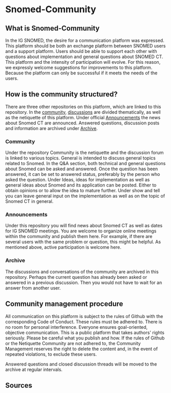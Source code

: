 # Snomed-Community
## What is Snomed-Community

In the IG SNOMED, the desire for a communication platform was expressed. This platform should be both an exchange platform between SNOMED users and a support platform. Users should be able to support each other with questions about implementation and general questions about SNOMED CT. This platform and the intensity of participation will evolve. For this reason, we expressly welcome suggestions for improvements to this platform. Because the platform can only be successful if it meets the needs of the users.

## How is the community structured?
There are three other repositories on this platform, which are linked to this repository. In the [community](), [discussions]() are divided thematically, as well as the netiquette of this platform. Under official [Announcements]() the news about Snomed CT are announced. Answered questions, discussion posts and information are archived under [Archive]().

### Community
Under the repository Community is the netiquette and the discussion forum is linked to various topics. General is intended to discuss general topics related to Snomed. In the Q&A section, both technical and general questions about Snomed can be asked and answered. Once the question has been answered, it can be set to answered status, preferably by the person who asked the question. Under Ideas, ideas for implementation as well as general ideas about Snomed and its application can be posted. Either to obtain opinions or to allow the idea to mature further. Under show and tell you can leave general input on the implementation as well as on the topic of Snomed CT in general.

### Announcements
Under this repository you will find news about Snomed CT as well as dates for IG SNOMED meetings. You are welcome to organize online meetings within the community and publish them here. For example, if there are several users with the same problem or question, this might be helpful. As mentioned above, active participation is welcome here.

### Archive
The discussions and conversations of the community are archived in this repository. Perhaps the current question has already been asked or answered in a previous discussion. Then you would not have to wait for an answer from another user.

## Community management procedure
All communication on this platform is subject to the rules of Github with the corresponding Code of Conduct. These rules must be adhered to. There is no room for personal interference. Everyone ensures goal-oriented, objective communication. This is a public platform that takes authors' rights seriously. Please be careful what you publish and how. If the rules of Github or the Netiquette Community are not adhered to, the Community Management reserves the right to delete the content and, in the event of repeated violations, to exclude these users.

Answered questions and closed discussion threads will be moved to the archive at regular intervals.

## Sources
